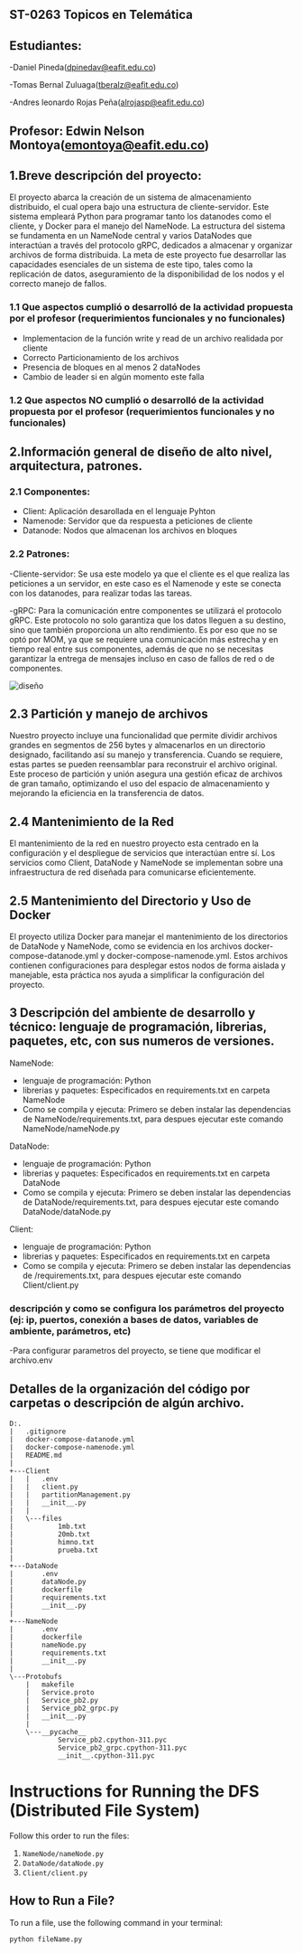 ## ST-0263 Topicos en Telemática

## Estudiantes:
-Daniel Pineda(dpinedav@eafit.edu.co)

-Tomas Bernal Zuluaga(tberalz@eafit.edu.co)

-Andres leonardo Rojas Peña(alrojasp@eafit.edu.co)

## Profesor: Edwin Nelson Montoya(emontoya@eafit.edu.co)

## 1.Breve descripción del proyecto:
El proyecto abarca la creación de un sistema de almacenamiento distribuido, el cual opera bajo una estructura de  cliente-servidor. Este sistema empleará Python para programar tanto los datanodes como el cliente, y Docker para el manejo del NameNode. La estructura del sistema se fundamenta en un NameNode central y varios DataNodes que interactúan a través del protocolo gRPC, dedicados a almacenar y organizar archivos de forma distribuida. La meta de este proyecto fue desarrollar las capacidades esenciales de un sistema de este tipo, tales como la replicación de datos, aseguramiento de la disponibilidad de los nodos y el correcto manejo de fallos.

### 1.1 Que aspectos cumplió o desarrolló de la actividad propuesta por el profesor (requerimientos funcionales y no funcionales)
- Implementacion de la función write y read de un archivo realidada por cliente
- Correcto Particionamiento de los archivos
- Presencia de bloques en al menos 2 dataNodes
- Cambio de leader si en algún momento este falla

### 1.2 Que aspectos NO cumplió o desarrolló de la actividad propuesta por el profesor (requerimientos funcionales y no funcionales)

## 2.Información general de diseño de alto nivel, arquitectura, patrones.
### 2.1 Componentes:
- Client: Aplicación desarollada en el lenguaje Pyhton
- Namenode: Servidor que da respuesta a peticiones de cliente
- Datanode: Nodos que almacenan los archivos en bloques
  
### 2.2 Patrones:

-Cliente-servidor: Se usa este modelo ya que el cliente es el que realiza las peticiones a un servidor, en este caso es el Namenode y este se conecta con los datanodes, para realizar todas las tareas.

-gRPC: Para la comunicación entre componentes se utilizará el protocolo gRPC. Este protocolo no solo garantiza que los datos lleguen a su destino, sino que también proporciona un alto rendimiento. Es por eso que no se optó por MOM, ya que se requiere una comunicación más estrecha y en tiempo real entre sus componentes, además de que no se necesitas garantizar la entrega de mensajes incluso en caso de fallos de red o de componentes.

![diseño](https://github.com/Tbernal121/ST0263_Proyecto1/assets/92877092/437e0e9c-14a2-406a-9a36-ff6072a5f87b)

## 2.3 Partición y manejo de archivos

Nuestro proyecto incluye una funcionalidad que permite dividir archivos grandes en segmentos de 256 bytes y almacenarlos en un directorio designado, facilitando así su manejo y transferencia. Cuando se requiere, estas partes se pueden reensamblar para reconstruir el archivo original. Este proceso de partición y unión asegura una gestión eficaz de archivos de gran tamaño, optimizando el uso del espacio de almacenamiento y mejorando la eficiencia en la transferencia de datos.

## 2.4 Mantenimiento de la Red
El mantenimiento de la red en nuestro proyecto esta centrado en la configuración y el  despliegue de servicios que interactúan entre sí. Los servicios como Client, DataNode y NameNode se implementan sobre una infraestructura de red diseñada para comunicarse eficientemente.

## 2.5 Mantenimiento del Directorio y Uso de Docker
El proyecto utiliza Docker para manejar el mantenimiento de los directorios de DataNode y NameNode, como se evidencia en los archivos docker-compose-datanode.yml y docker-compose-namenode.yml. Estos archivos contienen configuraciones para desplegar estos nodos de forma aislada y manejable, esta práctica nos ayuda a simplificar la configuración del proyecto.

## 3 Descripción del ambiente de desarrollo y técnico: lenguaje de programación, librerias, paquetes, etc, con sus numeros de versiones.
NameNode:
- lenguaje de programación: Python
- librerias y paquetes: Especificados en requirements.txt en carpeta NameNode
- Como se compila y ejecuta: Primero se deben instalar las dependencias de NameNode/requirements.txt, para despues ejecutar este comando NameNode/nameNode.py

DataNode:
- lenguaje de programación: Python
- librerias y paquetes: Especificados en requirements.txt en carpeta DataNode
- Como se compila y ejecuta: Primero se deben instalar las dependencias de DataNode/requirements.txt, para despues ejecutar este comando DataNode/dataNode.py

Client:
- lenguaje de programación: Python
- librerias y paquetes: Especificados en requirements.txt en carpeta 
- Como se compila y ejecuta: Primero se deben instalar las dependencias de /requirements.txt, para despues ejecutar este comando Client/client.py

### descripción y como se configura los parámetros del proyecto (ej: ip, puertos, conexión a bases de datos, variables de ambiente, parámetros, etc)
-Para configurar parametros del proyecto, se tiene que modificar el archivo.env
## Detalles de la organización del código por carpetas o descripción de algún archivo.
```
D:.
|   .gitignore
|   docker-compose-datanode.yml
|   docker-compose-namenode.yml
|   README.md
|
+---Client
|   |   .env
|   |   client.py
|   |   partitionManagement.py
|   |   __init__.py
|   |
|   \---files
|           1mb.txt
|           20mb.txt
|           himno.txt
|           prueba.txt
|
+---DataNode
|       .env
|       dataNode.py
|       dockerfile
|       requirements.txt
|       __init__.py
|
+---NameNode
|       .env
|       dockerfile
|       nameNode.py
|       requirements.txt
|       __init__.py
|
\---Protobufs
    |   makefile
    |   Service.proto
    |   Service_pb2.py
    |   Service_pb2_grpc.py
    |   __init__.py
    |
    \---__pycache__
            Service_pb2.cpython-311.pyc
            Service_pb2_grpc.cpython-311.pyc
            __init__.cpython-311.pyc

```
# Instructions for Running the DFS (Distributed File System)

Follow this order to run the files:

1. `NameNode/nameNode.py`
2. `DataNode/dataNode.py`
3. `Client/client.py`

## How to Run a File?

To run a file, use the following command in your terminal:

```bash
python fileName.py
